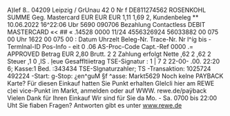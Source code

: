 A)lef 8.. 04209 Leipzig / GrUnau 42 0 Nr f DE811274562 ROSENKOHL SUMME Geg. Mastercard EUR EUR EUR 1,11 1,69 2, Kundenbeleg ** 10.06.2022 16^22:06 Ubr 5690 090706 Bezahlung Contactless DEBIT MASTERCARD «< ## « .14528 0000 11/24 4556326924 56033882 00 075 00 Uhr 1622 00 075 00 : Datum Uhrzelt Beleg-Nr. Trace-Nr. Nr l^íg bis - Termlnal-ID Pos-Info - eit 0 .06 AS-Proc-Code Capt.-Ref 0000 .= APPROVED Betrag EUR 2,80 Brutt. 2 2 Zahlung erfolgt Nette ,62 2 ,62 2 Steuer ,1 0 ,IS . Ịeue Gesaffltiietrag TSE-Signatur : 1 | 7 2 22-00- .00. 22:20 6; Kasse:1 Bed. :343434 TSE-Slgnaturzahler; TS -Transaktion: 1025724 492224 -Start: g-Stop: ¿en^guM §f ^asse: Markt5629 Noch kelne PAYBACK Karte? Für diesen Einkauf hatten Sie Punkt erhalten Glelcli hier am REWE c)ei vice-Punkt im Markt, anmelden oder auf WWW. rewe.de/paÿback Vielen Dank für Ihren Einkauf Wir sind für Sie da Mo. - Sa. 0700 bis 22:00 Uht Sie fiaben Fragen? Antworten gibt es unter www.rewe.de